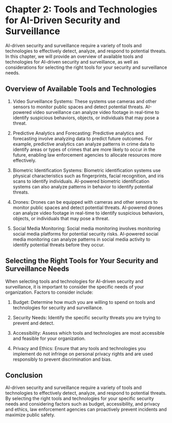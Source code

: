 Chapter 2: Tools and Technologies for AI-Driven Security and Surveillance
=========================================================================

AI-driven security and surveillance require a variety of tools and technologies to effectively detect, analyze, and respond to potential threats. In this chapter, we will provide an overview of available tools and technologies for AI-driven security and surveillance, as well as considerations for selecting the right tools for your security and surveillance needs.

Overview of Available Tools and Technologies
--------------------------------------------

1. Video Surveillance Systems: These systems use cameras and other sensors to monitor public spaces and detect potential threats. AI-powered video surveillance can analyze video footage in real-time to identify suspicious behaviors, objects, or individuals that may pose a threat.

2. Predictive Analytics and Forecasting: Predictive analytics and forecasting involve analyzing data to predict future outcomes. For example, predictive analytics can analyze patterns in crime data to identify areas or types of crimes that are more likely to occur in the future, enabling law enforcement agencies to allocate resources more effectively.

3. Biometric Identification Systems: Biometric identification systems use physical characteristics such as fingerprints, facial recognition, and iris scans to identify individuals. AI-powered biometric identification systems can also analyze patterns in behavior to identify potential threats.

4. Drones: Drones can be equipped with cameras and other sensors to monitor public spaces and detect potential threats. AI-powered drones can analyze video footage in real-time to identify suspicious behaviors, objects, or individuals that may pose a threat.

5. Social Media Monitoring: Social media monitoring involves monitoring social media platforms for potential security risks. AI-powered social media monitoring can analyze patterns in social media activity to identify potential threats before they occur.

Selecting the Right Tools for Your Security and Surveillance Needs
------------------------------------------------------------------

When selecting tools and technologies for AI-driven security and surveillance, it is important to consider the specific needs of your organization. Factors to consider include:

1. Budget: Determine how much you are willing to spend on tools and technologies for security and surveillance.

2. Security Needs: Identify the specific security threats you are trying to prevent and detect.

3. Accessibility: Assess which tools and technologies are most accessible and feasible for your organization.

4. Privacy and Ethics: Ensure that any tools and technologies you implement do not infringe on personal privacy rights and are used responsibly to prevent discrimination and bias.

Conclusion
----------

AI-driven security and surveillance require a variety of tools and technologies to effectively detect, analyze, and respond to potential threats. By selecting the right tools and technologies for your specific security needs and considering factors such as budget, accessibility, and privacy and ethics, law enforcement agencies can proactively prevent incidents and maximize public safety.
